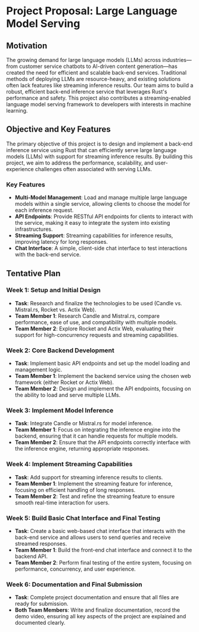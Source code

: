 # Project Proposal: Large Language Model Serving

## Motivation

The growing demand for large language models (LLMs) across industries—from customer service chatbots to AI-driven content generation—has created the need for efficient and scalable back-end services. Traditional methods of deploying LLMs are resource-heavy, and existing solutions often lack features like streaming inference results. Our team aims to build a robust, efficient back-end inference service that leverages Rust's performance and safety. This project also contributes a streaming-enabled language model serving framework to developers with interests in machine learning.

## Objective and Key Features

The primary objective of this project is to design and implement a back-end inference service using Rust that can efficiently serve large language models (LLMs) with support for streaming inference results. By building this project, we aim to address the performance, scalability, and user-experience challenges often associated with serving LLMs.

### Key Features

- **Multi-Model Management**: Load and manage multiple large language models within a single service, allowing clients to choose the model for each inference request.
- **API Endpoints**: Provide RESTful API endpoints for clients to interact with the service, making it easy to integrate the system into existing infrastructures.
- **Streaming Support**: Streaming capabilities for inference results, improving latency for long responses.
- **Chat Interface**: A simple, client-side chat interface to test interactions with the back-end service.

## Tentative Plan

### Week 1: Setup and Initial Design

- **Task**: Research and finalize the technologies to be used (Candle vs. Mistral.rs, Rocket vs. Actix Web).
- **Team Member 1**: Research Candle and Mistral.rs, compare performance, ease of use, and compatibility with multiple models.
- **Team Member 2**: Explore Rocket and Actix Web, evaluating their support for high-concurrency requests and streaming capabilities.

### Week 2: Core Backend Development

- **Task**: Implement basic API endpoints and set up the model loading and management logic.
- **Team Member 1**: Implement the backend service using the chosen web framework (either Rocket or Actix Web).
- **Team Member 2**: Design and implement the API endpoints, focusing on the ability to load and serve multiple LLMs.

### Week 3: Implement Model Inference

- **Task**: Integrate Candle or Mistral.rs for model inference.
- **Team Member 1**: Focus on integrating the inference engine into the backend, ensuring that it can handle requests for multiple models.
- **Team Member 2**: Ensure that the API endpoints correctly interface with the inference engine, returning appropriate responses.

### Week 4: Implement Streaming Capabilities

- **Task**: Add support for streaming inference results to clients.
- **Team Member 1**: Implement the streaming feature for inference, focusing on efficient handling of long responses.
- **Team Member 2**: Test and refine the streaming feature to ensure smooth real-time interaction for users.

### Week 5: Build Basic Chat Interface and Final Testing

- **Task**: Create a basic web-based chat interface that interacts with the back-end service and allows users to send queries and receive streamed responses.
- **Team Member 1**: Build the front-end chat interface and connect it to the backend API.
- **Team Member 2**: Perform final testing of the entire system, focusing on performance, concurrency, and user experience.

### Week 6: Documentation and Final Submission

- **Task**: Complete project documentation and ensure that all files are ready for submission.
- **Both Team Members**: Write and finalize documentation, record the demo video, ensuring all key aspects of the project are explained and documented clearly.
